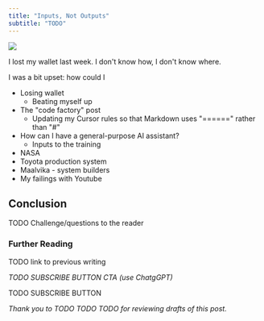 ```yaml
---
title: "Inputs, Not Outputs"
subtitle: "TODO"
---
```


<!------------------------- REFERENCE LINKS BLOCK ----------------------------------->
[TODO]: some-link
<!----------------------- END REFERENCE LINKS BLOCK --------------------------------->

![](./images/image.png)

I lost my wallet last week. I don't know how, I don't know where. 

I was a bit upset: how could I 


- Losing wallet
    - Beating myself up
- The "code factory" post
    - Updating my Cursor rules so that Markdown uses "======" rather than "#"
- How can I have a general-purpose AI assistant?
    - Inputs to the training
- NASA
- Toyota production system
- Maalvika - system builders
- My failings with Youtube 





Conclusion
----------
TODO Challenge/questions to the reader

### Further Reading

TODO link to previous writing

_TODO SUBSCRIBE BUTTON CTA (use ChatgGPT)_

TODO SUBSCRIBE BUTTON

_Thank you to TODO TODO TODO for reviewing drafts of this post._

<!------------------ IG POST DESCRIPTION --------------------->
<!--
TODO

👉 Read the full article (link in bio)

#hashtag1 #hashtag2 #hashtag3
-->

<!-------------------- IG STORY TEXT ------------------------->
<!--
TODO
-->
